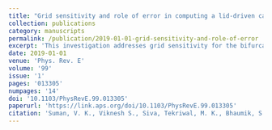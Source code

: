 ```yaml
---
title: "Grid sensitivity and role of error in computing a lid-driven cavity problem"
collection: publications
category: manuscripts
permalink: /publication/2019-01-01-grid-sensitivity-and-role-of-error
excerpt: 'This investigation addresses grid sensitivity for the bifurcation problem of the canonical lid-driven cavity (LDC) flow using very fine grids. Different researchers present varying first bifurcation critical Reynolds numbers (Recr1), which depend on formulation, numerical method, and grid choice. Utilizing a very-high-accuracy parallel algorithm, results are obtained using (1025×1025) and (2049×2049) grid points, enhancing understanding of the computational physics of numerical receptivity of LDC flow. The mathematical physics become evident as we identify the interchangeable roles of numerical errors and ambient disturbances in real flows, emphasizing the necessity for explicit excitation in the compact scheme. These results, demonstrating near spectral accuracy, establish universal benchmarks for solving the Navier-Stokes equation for LDC.'
date: 2019-01-01
venue: 'Phys. Rev. E'
volume: '99'
issue: '1'
pages: '013305'
numpages: '14'
doi: '10.1103/PhysRevE.99.013305'
paperurl: 'https://link.aps.org/doi/10.1103/PhysRevE.99.013305'
citation: 'Suman, V. K., Viknesh S., Siva, Tekriwal, M. K., Bhaumik, S., & Sengupta, T. K. (2019). &quot;Grid sensitivity and role of error in computing a lid-driven cavity problem.&quot; <i>Phys. Rev. E</i>, 99(1), 013305.'
---
```

